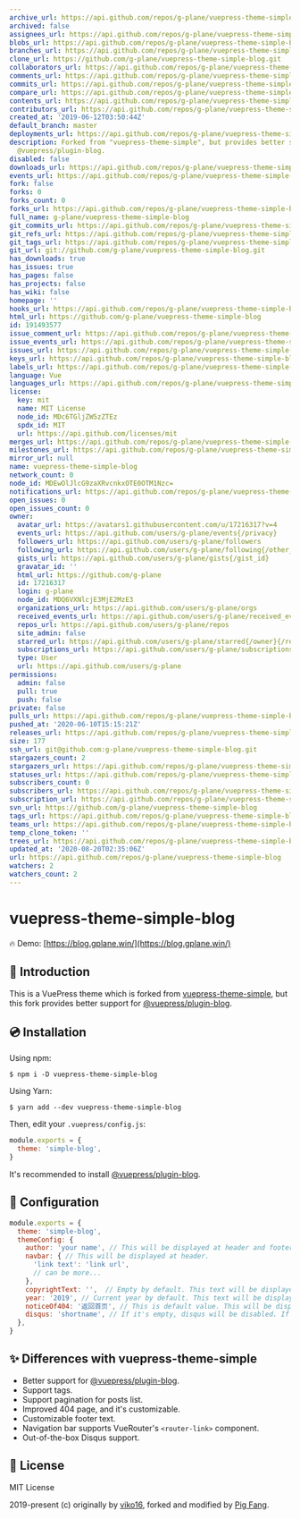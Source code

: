 ```yaml
---
archive_url: https://api.github.com/repos/g-plane/vuepress-theme-simple-blog/{archive_format}{/ref}
archived: false
assignees_url: https://api.github.com/repos/g-plane/vuepress-theme-simple-blog/assignees{/user}
blobs_url: https://api.github.com/repos/g-plane/vuepress-theme-simple-blog/git/blobs{/sha}
branches_url: https://api.github.com/repos/g-plane/vuepress-theme-simple-blog/branches{/branch}
clone_url: https://github.com/g-plane/vuepress-theme-simple-blog.git
collaborators_url: https://api.github.com/repos/g-plane/vuepress-theme-simple-blog/collaborators{/collaborator}
comments_url: https://api.github.com/repos/g-plane/vuepress-theme-simple-blog/comments{/number}
commits_url: https://api.github.com/repos/g-plane/vuepress-theme-simple-blog/commits{/sha}
compare_url: https://api.github.com/repos/g-plane/vuepress-theme-simple-blog/compare/{base}...{head}
contents_url: https://api.github.com/repos/g-plane/vuepress-theme-simple-blog/contents/{+path}
contributors_url: https://api.github.com/repos/g-plane/vuepress-theme-simple-blog/contributors
created_at: '2019-06-12T03:50:44Z'
default_branch: master
deployments_url: https://api.github.com/repos/g-plane/vuepress-theme-simple-blog/deployments
description: Forked from "vuepress-theme-simple", but provides better support for
  @vuepress/plugin-blog.
disabled: false
downloads_url: https://api.github.com/repos/g-plane/vuepress-theme-simple-blog/downloads
events_url: https://api.github.com/repos/g-plane/vuepress-theme-simple-blog/events
fork: false
forks: 0
forks_count: 0
forks_url: https://api.github.com/repos/g-plane/vuepress-theme-simple-blog/forks
full_name: g-plane/vuepress-theme-simple-blog
git_commits_url: https://api.github.com/repos/g-plane/vuepress-theme-simple-blog/git/commits{/sha}
git_refs_url: https://api.github.com/repos/g-plane/vuepress-theme-simple-blog/git/refs{/sha}
git_tags_url: https://api.github.com/repos/g-plane/vuepress-theme-simple-blog/git/tags{/sha}
git_url: git://github.com/g-plane/vuepress-theme-simple-blog.git
has_downloads: true
has_issues: true
has_pages: false
has_projects: false
has_wiki: false
homepage: ''
hooks_url: https://api.github.com/repos/g-plane/vuepress-theme-simple-blog/hooks
html_url: https://github.com/g-plane/vuepress-theme-simple-blog
id: 191493577
issue_comment_url: https://api.github.com/repos/g-plane/vuepress-theme-simple-blog/issues/comments{/number}
issue_events_url: https://api.github.com/repos/g-plane/vuepress-theme-simple-blog/issues/events{/number}
issues_url: https://api.github.com/repos/g-plane/vuepress-theme-simple-blog/issues{/number}
keys_url: https://api.github.com/repos/g-plane/vuepress-theme-simple-blog/keys{/key_id}
labels_url: https://api.github.com/repos/g-plane/vuepress-theme-simple-blog/labels{/name}
language: Vue
languages_url: https://api.github.com/repos/g-plane/vuepress-theme-simple-blog/languages
license:
  key: mit
  name: MIT License
  node_id: MDc6TGljZW5zZTEz
  spdx_id: MIT
  url: https://api.github.com/licenses/mit
merges_url: https://api.github.com/repos/g-plane/vuepress-theme-simple-blog/merges
milestones_url: https://api.github.com/repos/g-plane/vuepress-theme-simple-blog/milestones{/number}
mirror_url: null
name: vuepress-theme-simple-blog
network_count: 0
node_id: MDEwOlJlcG9zaXRvcnkxOTE0OTM1Nzc=
notifications_url: https://api.github.com/repos/g-plane/vuepress-theme-simple-blog/notifications{?since,all,participating}
open_issues: 0
open_issues_count: 0
owner:
  avatar_url: https://avatars1.githubusercontent.com/u/17216317?v=4
  events_url: https://api.github.com/users/g-plane/events{/privacy}
  followers_url: https://api.github.com/users/g-plane/followers
  following_url: https://api.github.com/users/g-plane/following{/other_user}
  gists_url: https://api.github.com/users/g-plane/gists{/gist_id}
  gravatar_id: ''
  html_url: https://github.com/g-plane
  id: 17216317
  login: g-plane
  node_id: MDQ6VXNlcjE3MjE2MzE3
  organizations_url: https://api.github.com/users/g-plane/orgs
  received_events_url: https://api.github.com/users/g-plane/received_events
  repos_url: https://api.github.com/users/g-plane/repos
  site_admin: false
  starred_url: https://api.github.com/users/g-plane/starred{/owner}{/repo}
  subscriptions_url: https://api.github.com/users/g-plane/subscriptions
  type: User
  url: https://api.github.com/users/g-plane
permissions:
  admin: false
  pull: true
  push: false
private: false
pulls_url: https://api.github.com/repos/g-plane/vuepress-theme-simple-blog/pulls{/number}
pushed_at: '2020-06-10T15:15:21Z'
releases_url: https://api.github.com/repos/g-plane/vuepress-theme-simple-blog/releases{/id}
size: 177
ssh_url: git@github.com:g-plane/vuepress-theme-simple-blog.git
stargazers_count: 2
stargazers_url: https://api.github.com/repos/g-plane/vuepress-theme-simple-blog/stargazers
statuses_url: https://api.github.com/repos/g-plane/vuepress-theme-simple-blog/statuses/{sha}
subscribers_count: 0
subscribers_url: https://api.github.com/repos/g-plane/vuepress-theme-simple-blog/subscribers
subscription_url: https://api.github.com/repos/g-plane/vuepress-theme-simple-blog/subscription
svn_url: https://github.com/g-plane/vuepress-theme-simple-blog
tags_url: https://api.github.com/repos/g-plane/vuepress-theme-simple-blog/tags
teams_url: https://api.github.com/repos/g-plane/vuepress-theme-simple-blog/teams
temp_clone_token: ''
trees_url: https://api.github.com/repos/g-plane/vuepress-theme-simple-blog/git/trees{/sha}
updated_at: '2020-08-20T02:35:06Z'
url: https://api.github.com/repos/g-plane/vuepress-theme-simple-blog
watchers: 2
watchers_count: 2
---
```


# vuepress-theme-simple-blog

🔥 Demo: [https://blog.gplane.win/](https://blog.gplane.win/)

## 📘 Introduction

This is a VuePress theme which is forked from [vuepress-theme-simple](https://github.com/viko16/vuepress-theme-simple), but this fork provides better support for [@vuepress/plugin-blog](https://github.com/ulivz/vuepress-plugin-blog).

## 💿 Installation

Using npm:

```
$ npm i -D vuepress-theme-simple-blog
```

Using Yarn:

```
$ yarn add --dev vuepress-theme-simple-blog
```

Then, edit your `.vuepress/config.js`:

```js
module.exports = {
  theme: 'simple-blog',
}
```

It's recommended to install [@vuepress/plugin-blog](https://github.com/ulivz/vuepress-plugin-blog).

## 🔧 Configuration

```js
module.exports = {
  theme: 'simple-blog',
  themeConfig: {
    author: 'your name', // This will be displayed at header and footer.
    navbar: { // This will be displayed at header.
      'link text': 'link url',
      // can be more...
    },
    copyrightText: '',  // Empty by default. This text will be displayed at footer.
    year: '2019', // Current year by default. This text will be displayed at footer.
    noticeOf404: '返回首页', // This is default value. This will be displayed at 404 page.
    disqus: 'shortname', // If it's empty, disqus will be disabled. If you want to enable, just provide your "shortname" of Disqus.
  },
}
```

## ✨ Differences with vuepress-theme-simple

- Better support for [@vuepress/plugin-blog](https://github.com/ulivz/vuepress-plugin-blog).
- Support tags.
- Support pagination for posts list.
- Improved 404 page, and it's customizable.
- Customizable footer text.
- Navigation bar supports VueRouter's `<router-link>` component.
- Out-of-the-box Disqus support.

## 📃 License

MIT License

2019-present (c) originally by [viko16](https://github.com/viko16), forked and modified by [Pig Fang](https://github.com/g-plane).
